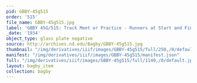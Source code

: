 ```yaml
---
pid: GBBY-45g515
order: '515'
file_name: GBBY-45g515.jpg
label: 'GBBY 45G/515: Track Meet or Practice - Runners at Start and Finish - 1934'
_date: '1934'
object_type: glass plate negative
source: http://archives.nd.edu/Bagby/GBBY-45g515.jpg
thumbnail: "/img/derivatives/iiif/images/GBBY-45g515/full/250,/0/default.jpg"
manifest: "/img/derivatives/iiif/images/GBBY-45g515/manifest.json"
full: "/img/derivatives/iiif/images/GBBY-45g515/full/1140,/0/default.jpg"
layout: bagby_item
collection: bagby
---
```

